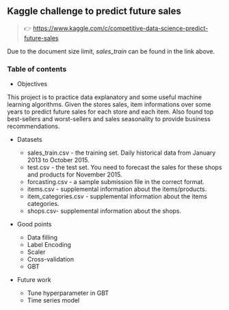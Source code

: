## Kaggle challenge to predict future sales
> :point_right: https://www.kaggle.com/c/competitive-data-science-predict-future-sales

Due to the document size limit, *sales_train* can be found in the link above.

### Table of contents
* Objectives

This project is to practice data explanatory and some useful machine learning algorithms.
Given the stores sales, item informations over some years to predict future sales for each store and each item.
Also found top best-sellers and worst-sellers and sales seasonality to provide business recommendations.

* Datasets

  - sales_train.csv - the training set. Daily historical data from January 2013 to October 2015.
  - test.csv - the test set. You need to forecast the sales for these shops and products for November 2015.
  - forcasting.csv - a sample submission file in the correct format.
  - items.csv - supplemental information about the items/products.
  - item_categories.csv  - supplemental information about the items categories.
  - shops.csv- supplemental information about the shops.

* Good points
  - Data filling
  - Label Encoding
  - Scaler
  - Cross-validation
  - GBT

* Future work
  - Tune hyperparameter in GBT
  - Time series model
